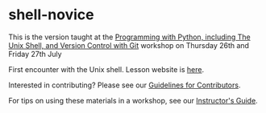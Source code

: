 shell-novice
============

This is the version taught at the [Programming with Python, including The Unix Shell, and Version Control with Git](https://github.com/bham-carpentries/2018-07-26-python) workshop on Thursday 26th and Friday 27th July

First encounter with the Unix shell.  Lesson website is [here](http://bham-carpentries.github.io/2018-07-26-python_shell-novice/).

Interested in contributing?  Please see our [Guidelines for Contributors](CONTRIBUTING.md).

For tips on using these materials in a workshop, see our [Instructor's Guide](http://swcarpentry.github.io/shell-novice/instructors.html).  

